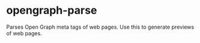 # opengraph-parse
Parses Open Graph meta tags of web pages. Use this to generate previews of web pages.
